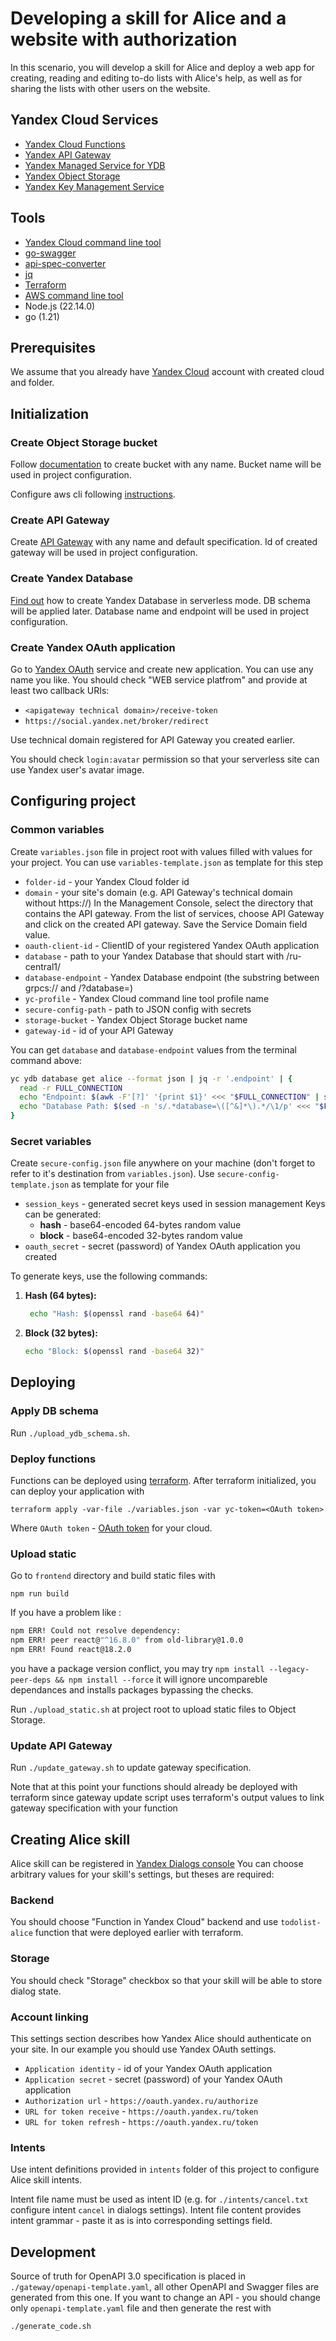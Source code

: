 # Developing a skill for Alice and a website with authorization

In this scenario, you will develop a skill for Alice and deploy a web app for creating, reading and editing to-do lists with Alice's help, as well as for sharing the lists with other users on the website.

## Yandex Cloud Services

* [Yandex Cloud Functions](https://yandex.cloud/ru/docs/functions/)
* [Yandex API Gateway](https://yandex.cloud/ru/docs/api-gateway/)
* [Yandex Managed Service for YDB](https://yandex.cloud/ru/docs/ydb/)
* [Yandex Object Storage](https://yandex.cloud/ru/docs/storage/)
* [Yandex Key Management Service](https://yandex.cloud/ru/docs/kms/)

## Tools

* [Yandex Cloud command line tool](https://cloud.yandex.ru/docs/cli/)
* [go-swagger](https://goswagger.io/install.html)
* [api-spec-converter](https://www.npmjs.com/package/api-spec-converter)
* [jq](https://stedolan.github.io/jq/)
* [Terraform](http://terraform.io)
* [AWS command line tool](https://aws.amazon.com/ru/cli/)
* Node.js (22.14.0)
* go (1.21)

## Prerequisites

We assume that you already have [Yandex Cloud](https://console.cloud.yandex.ru) account with created cloud and folder.

## Initialization

### Create Object Storage bucket

Follow [documentation](https://cloud.yandex.ru/docs/storage/quickstart) to create bucket with any name. Bucket name will be used in project configuration.

Configure aws cli following [instructions](https://cloud.yandex.ru/docs/storage/tools/aws-cli).

### Create API Gateway

Create [API Gateway](https://cloud.yandex.ru/docs/api-gateway/) with any name and default specification. Id of created gateway will be used in project configuration.

### Create Yandex Database

[Find out](https://cloud.yandex.ru/docs/ydb/) how to create Yandex Database in serverless mode. DB schema will be applied later. Database name and endpoint will be used in project configuration.

### Create Yandex OAuth application

Go to [Yandex OAuth](http://oauth.yandex.ru) service and create new application.
You can use any name you like.
You should check "WEB service platfrom" and provide at least two callback URIs:

* `<apigateway technical domain>/receive-token`
* `https://social.yandex.net/broker/redirect`

Use technical domain registered for API Gateway you created earlier.

You should check `login:avatar` permission so that your serverless site can use Yandex user's avatar image.
  
## Configuring project

### Common variables

Create `variables.json` file in project root with values filled with values for your project. You can use `variables-template.json` as template for this step

* `folder-id` - your Yandex Cloud folder id
* `domain` - your site's domain (e.g. API Gateway's technical domain without https://) In the Management Console, select the directory that contains the API gateway. From the list of services, choose API Gateway and click on the created API gateway. Save the Service Domain field value.
* `oauth-client-id` - ClientID of your registered Yandex OAuth application
* `database` - path to your Yandex Database that should start with /ru-central1/
* `database-endpoint` - Yandex Database endpoint (the substring between grpcs:// and /?database=)
* `yc-profile` - Yandex Cloud command line tool profile name
* `secure-config-path` - path to JSON config with secrets
* `storage-bucket` - Yandex Object Storage bucket name
* `gateway-id` - id of your API Gateway

You can get `database` and `database-endpoint` values from the terminal command above:

```bash
yc ydb database get alice --format json | jq -r '.endpoint' | {
  read -r FULL_CONNECTION
  echo "Endpoint: $(awk -F'[?]' '{print $1}' <<< "$FULL_CONNECTION" | sed 's/grpcs:\/\///')"
  echo "Database Path: $(sed -n 's/.*database=\([^&]*\).*/\1/p' <<< "$FULL_CONNECTION")"
}
```

### Secret variables

Create `secure-config.json` file anywhere on your machine (don't forget to refer to it's destination from `variables.json`). Use `secure-config-template.json` as template for your file

* `session_keys` - generated secret keys used in session management
Keys can be generated:
  * **hash** - base64-encoded 64-bytes random value
  * **block** - base64-encoded 32-bytes random value
* `oauth_secret` - secret (password) of Yandex OAuth application you created

To generate keys, use the following commands:

1. **Hash (64 bytes):**

   ```bash
    echo "Hash: $(openssl rand -base64 64)"
    ```

2. **Block (32 bytes):**

   ```bash
   echo "Block: $(openssl rand -base64 32)"
   ```

## Deploying

### Apply DB schema

Run `./upload_ydb_schema.sh`.

### Deploy functions

Functions can be deployed using [terraform](http://terraform.io). After terraform initialized, you can deploy your application with

`terraform apply -var-file ./variables.json -var yc-token=<OAuth token>`

Where `OAuth token` - [OAuth token](https://cloud.yandex.ru/docs/iam/concepts/authorization/oauth-token) for your cloud.

### Upload static

Go to `frontend` directory and build static files with

`npm run build`

If you have a problem like :

```bash
npm ERR! Could not resolve dependency:
npm ERR! peer react@"^16.8.0" from old-library@1.0.0
npm ERR! Found react@18.2.0
```

you have a package version conflict, you may try ```npm install --legacy-peer-deps && npm install --force``` it will ignore uncompareble dependances and installs packages bypassing the checks.

Run `./upload_static.sh` at project root to upload static files to Object Storage.

### Update API Gateway

Run `./update_gateway.sh` to update gateway specification.

Note that at this point your functions should already be deployed with terraform since gateway update script uses terraform's output values to link gateway specification with your function

## Creating Alice skill

Alice skill can be registered in [Yandex Dialogs console](https://dialogs.yandex.ru)
You can choose arbitrary values for your skill's settings, but theses are required:

### Backend

You should choose "Function in Yandex Cloud" backend and use `todolist-alice` function that were deployed earlier with terraform.

### Storage

You should check "Storage" checkbox so that your skill will be able to store dialog state.

### Account linking

This settings section describes how Yandex Alice should authenticate on your site. In our example you should use Yandex OAuth settings.

* `Application identity` - id of your Yandex OAuth application
* `Application secret` - secret (password) of your Yandex OAuth application
* `Authorization url` - `https://oauth.yandex.ru/authorize`
* `URL for token receive` - `https://oauth.yandex.ru/token`
* `URL for token refresh` - `https://oauth.yandex.ru/token`

### Intents

Use intent definitions provided in `intents` folder of this project to configure Alice skill intents.

Intent file name must be used as intent ID (e.g. for `./intents/cancel.txt` configure intent `cancel` in dialogs settings).
Intent file content provides intent grammar - paste it as is into corresponding settings field.

## Development

Source of truth for OpenAPI 3.0 specification is placed in `./gateway/openapi-template.yaml`, all other OpenAPI and Swagger files are generated from this one. If you want to change an API - you should change only `openapi-template.yaml` file and then generate the rest with

`./generate_code.sh`
